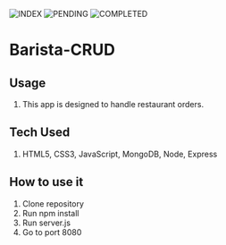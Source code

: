 ![INDEX](https://user-images.githubusercontent.com/69063454/94326198-84f09200-ff70-11ea-908c-cb28384bb168.png)
![PENDING](https://user-images.githubusercontent.com/69063454/94326200-86ba5580-ff70-11ea-897c-7d90cf779a25.png)
![COMPLETED](https://user-images.githubusercontent.com/69063454/94326202-88841900-ff70-11ea-8119-97e09bb1afbb.png)


# Barista-CRUD

## Usage
1. This app is designed to handle restaurant orders.
## Tech Used
1. HTML5, CSS3, JavaScript, MongoDB, Node, Express

## How to use it
1. Clone repository
2. Run npm install
3. Run server.js
4. Go to port 8080

